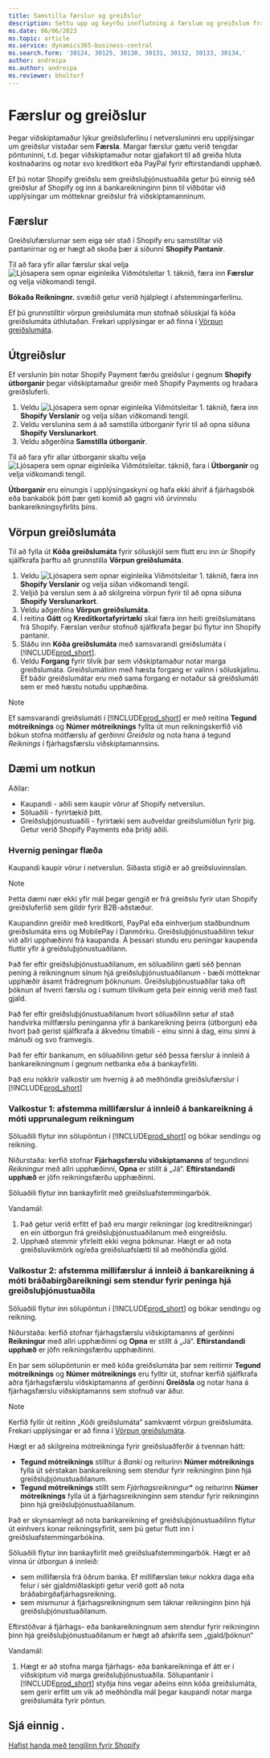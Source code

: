 ```yaml
---
title: Samstilla færslur og greiðslur
description: Settu upp og keyrðu innflutning á færslum og greiðslum frá Shopify.
ms.date: 06/06/2023
ms.topic: article
ms.service: dynamics365-business-central
ms.search.form: '30124, 30125, 30130, 30131, 30132, 30133, 30134,'
author: andreipa
ms.author: andreipa
ms.reviewer: bholtorf
---
```


# <a name="transactions-and-payouts" />Færslur og greiðslur

Þegar viðskiptamaður lýkur greiðsluferlinu í netversluninni eru upplýsingar um greiðslur vistaðar sem **Færsla**. Margar færslur gætu verið tengdar pöntuninni, t.d. þegar viðskiptamaður notar gjafakort til að greiða hluta kostnaðarins og notar svo kreditkort eða PayPal fyrir eftirstandandi upphæð.

Ef þú notar Shopify greiðslu sem greiðsluþjónustuaðila getur þú einnig séð greiðslur af Shopify og inn á bankareikninginn þinn til viðbótar við upplýsingar um mótteknar greiðslur frá viðskiptamanninum.

## <a name="transactions" />Færslur

Greiðslufærslurnar sem eiga sér stað í Shopify eru samstilltar við pantanirnar og er hægt að skoða þær á síðunni **Shopify Pantanir**.

Til að fara yfir allar færslur skal velja ![Ljósapera sem opnar eiginleika Viðmótsleitar 1.](../media/ui-search/search_small.png "Segðu mér hvað þú vilt gera") táknið, færa inn **Færslur** og velja viðkomandi tengil.

 **Bókaða Reikningnr.**  svæðið getur verið hjálplegt í afstemmingarferlinu.

Ef þú grunnstilltir vörpun greiðslumáta mun stofnað söluskjal fá kóða greiðslumáta úthlutaðan. Frekari upplýsingar er að finna í [Vörpun greiðslumáta](#payment-method-mapping).

## <a name="payouts" />Útgreiðslur

Ef verslunin þín notar Shopify Payment færðu greiðslur í gegnum **Shopify útborganir** þegar viðskiptamaður greiðir með Shopify Payments og hraðara greiðsluferli.

1. Veldu ![Ljósapera sem opnar eiginleika Viðmótsleitar 1.](../media/ui-search/search_small.png "Segðu mér hvað þú vilt gera") táknið, færa inn **Shopify Verslanir** og velja síðan viðkomandi tengil.
2. Veldu verslunina sem á að samstilla útborganir fyrir til að opna síðuna **Shopify Verslunarkort**.
3. Veldu aðgerðina **Samstilla útborganir**.

Til að fara yfir allar útborganir skaltu velja ![Ljósapera sem opnar eiginleika Viðmótsleitar.](../media/ui-search/search_small.png "Segðu mér hvað þú vilt gera") táknið, fara í **Útborganir** og velja viðkomandi tengil.

**Útborganir** eru einungis í upplýsingaskyni og hafa ekki áhrif á fjárhagsbók eða bankabók þótt þær geti komið að gagni við úrvinnslu bankareikningsyfirlits þíns.

## <a name="payment-method-mapping" />Vörpun greiðslumáta

Til að fylla út **Kóða greiðslumáta** fyrir söluskjöl sem flutt eru inn úr Shopify sjálfkrafa þarftu að grunnstilla **Vörpun greiðslumáta**.

1. Veldu ![Ljósapera sem opnar eiginleika Viðmótsleitar 1.](../media/ui-search/search_small.png "Segðu mér hvað þú vilt gera") táknið, færa inn **Shopify Verslanir** og velja síðan viðkomandi tengil.
2. Veljið þá verslun sem á að skilgreina vörpun fyrir til að opna síðuna **Shopify Verslunarkort**.
3. Veldu aðgerðina **Vörpun greiðslumáta**.
4. Í reitina **Gátt** og **Kreditkortafyrirtæki** skal færa inn heiti greiðslumátans frá Shopify. Færslan verður stofnuð sjálfkrafa þegar þú flytur inn Shopify pantanir.
5. Sláðu inn **Kóða greiðslumáta** með samsvarandi greiðslumáta í [!INCLUDE[prod_short](../includes/prod_short.md)].
6. Veldu **Forgang** fyrir tilvik þar sem viðskiptamaður notar marga greiðslumáta. Greiðslumátinn með hæsta forgang er valinn í söluskjalinu. Ef báðir greiðslumátar eru með sama forgang er notaður sá greiðslumáti sem er með hæstu notuðu upphæðina.

> [!NOTE]  
> Ef samsvarandi greiðslumáti í [!INCLUDE[prod_short](../includes/prod_short.md)] er með reitina **Tegund mótreiknings** og **Númer mótreiknings** fyllta út mun reikningskerfið við bókun stofna mótfærslu af gerðinni *Greiðsla* og nota hana á tegund *Reiknings* í fjárhagsfærslu viðskiptamannsins.

## <a name="use-cases" />Dæmi um notkun
  
Aðilar:

* Kaupandi - aðili sem kaupir vörur af Shopify netverslun.
* Söluaðili - fyrirtækið þitt.
* Greiðsluþjónustuaðili - fyrirtæki sem auðveldar greiðslumiðlun fyrir þig. Getur verið Shopify Payments eða þriðji aðili.

### <a name="how-money-flows" />Hvernig peningar flæða

Kaupandi kaupir vörur í netverslun. Síðasta stigið er að greiðsluvinnslan.

>[!NOTE]
> Þetta dæmi nær ekki yfir mál þegar gengið er frá greiðslu fyrir utan Shopify greiðsluferlið sem gildir fyrir B2B-aðstæður.
  
Kaupandinn greiðir með kreditkorti, PayPal eða einhverjum staðbundnum greiðslumáta eins og MobilePay í Danmörku. Greiðsluþjónustuaðilinn tekur við allri upphæðinni frá kaupanda. Á þessari stundu eru peningar kaupenda fluttir yfir á greiðsluþjónustuaðilann.

Það fer eftir greiðsluþjónustuaðilanum, en söluaðilinn gæti séð þennan pening á reikningnum sínum hjá greiðsluþjónustuaðilanum - bæði mótteknar upphæðir ásamt frádregnum þóknunum. Greiðsluþjónustuaðilar taka oft þóknun af hverri færslu og í sumum tilvikum geta þeir einnig verið með fast gjald.
  
Það fer eftir greiðsluþjónustuaðilanum hvort söluaðilinn setur af stað handvirka millfærslu peninganna yfir á bankareikning þeirra (útborgun) eða hvort það gerist sjálfkrafa á ákveðnu tímabili - einu sinni á dag, einu sinni á mánuði og svo framvegis.
  
Það fer eftir bankanum, en söluaðilinn getur séð þessa færslur á innleið á bankareikningnum í gegnum netbanka eða á bankayfirliti.

Það eru nokkrir valkostir um hvernig á að meðhöndla greiðslufærslur í [!INCLUDE[prod_short](../includes/prod_short.md)]
  
### <a name="option--reconcile-incoming-transfers-to-bank-account-against-original-invoices" />Valkostur 1: afstemma millifærslur á innleið á bankareikning á móti upprunalegum reikningum
  
Söluaðili flytur inn sölupöntun í [!INCLUDE[prod_short](../includes/prod_short.md)] og bókar sendingu og reikning.

Niðurstaða: kerfið stofnar **Fjárhagsfærslu viðskiptamanns** af tegundinni *Reikningur* með allri upphæðinni, **Opna** er stillt á „Já“. **Eftirstandandi upphæð** er jöfn reikningsfærðu upphæðinni.

Söluaðili flytur inn bankayfirlit með greiðsluafstemmingarbók.

Vandamál:

1. Það getur verið erfitt ef það eru margir reikningar (og kreditreikningar) en ein útborgun frá greiðsluþjónustuaðilanum með eingreiðslu.
2. Upphæð stemmir yfirleitt ekki vegna þóknunar. Hægt er að nota greiðsluvikmörk og/eða greiðsluafslætti til að meðhöndla gjöld.

### <a name="option--reconcile-incoming-transfers-to-bank-account-against-interim-account-representing-money-at-the-payment-provider" />Valkostur 2: afstemma millifærslur á innleið á bankareikning á móti bráðabirgðareikningi sem stendur fyrir peninga hjá greiðsluþjónustuaðila
  
Söluaðili flytur inn sölupöntun í [!INCLUDE[prod_short](../includes/prod_short.md)] og bókar sendingu og reikning.
  
Niðurstaða: kerfið stofnar fjárhagsfærslu viðskiptamanns af gerðinni **Reikningur** með allri upphæðinni og **Opna** er stillt á „Já“. **Eftirstandandi upphæð** er jöfn reikningsfærðu upphæðinni.

En þar sem sölupöntunin er með kóða greiðslumáta þar sem reitirnir **Tegund mótreiknings** og **Númer mótreiknings** eru fylltir út, stofnar kerfið sjálfkrafa aðra fjárhagsfærslu viðskiptamanns af gerðinni **Greiðsla** og notar hana á fjárhagsfærslu viðskiptamanns sem stofnuð var áður.

>[!NOTE]
> Kerfið fyllir út reitinn „Kóði greiðslumáta“ samkvæmt vörpun greiðslumáta. Frekari upplýsingar er að finna í [Vörpun greiðslumáta](#payment-method-mapping).
  
Hægt er að skilgreina mótreikninga fyrir greiðsluaðferðir á tvennan hátt:

* **Tegund mótreiknings** stilltur á *Banki* og reiturinn **Númer mótreiknings** fylla út sérstakan bankareikning sem stendur fyrir reikninginn þinn hjá greiðsluþjónustuaðilanum.
* **Tegund mótreiknings** stillt sem *Fjárhagsreikningur** og reiturinn **Númer mótreiknings** fylla út á fjárhagsreikninginn sem stendur fyrir reikninginn þinn hjá greiðsluþjónustuaðilanum.

Það er skynsamlegt að nota bankareikning ef greiðsluþjónustuaðilinn flytur út einhvers konar reikningsyfirlit, sem þú getur flutt inn í greiðsluafstemmingarbókina.

Söluaðili flytur inn bankayfirlit með greiðsluafstemmingarbók. Hægt er að vinna úr útborgun á innleið:

* sem millifærsla frá öðrum banka. Ef millifærslan tekur nokkra daga eða felur í sér gjaldmiðlaskipti getur verið gott að nota bráðabirgðafjárhagsreikning.
* sem mismunur á fjárhagsreikningnum sem táknar reikninginn þinn hjá greiðsluþjónustuaðilanum.
  
Eftirstöðvar á fjárhags- eða bankareikningnum sem stendur fyrir reikninginn þinn hjá greiðsluþjónustuaðilanum er hægt að afskrifa sem „gjald/þóknun“

Vandamál:

1. Hægt er að stofna marga fjárhags- eða bankareikninga ef átt er í viðskiptum við marga greiðsluþjónustuaðila. Sölupantanir í [!INCLUDE[prod_short](../includes/prod_short.md)] styðja hins vegar aðeins einn kóða greiðslumáta, sem gerir erfitt um vik að meðhöndla mál þegar kaupandi notar marga greiðslumáta fyrir pöntun.

## <a name="see-also" />Sjá einnig .

[Hafist handa með tengilinn fyrir Shopify](get-started.md)  
